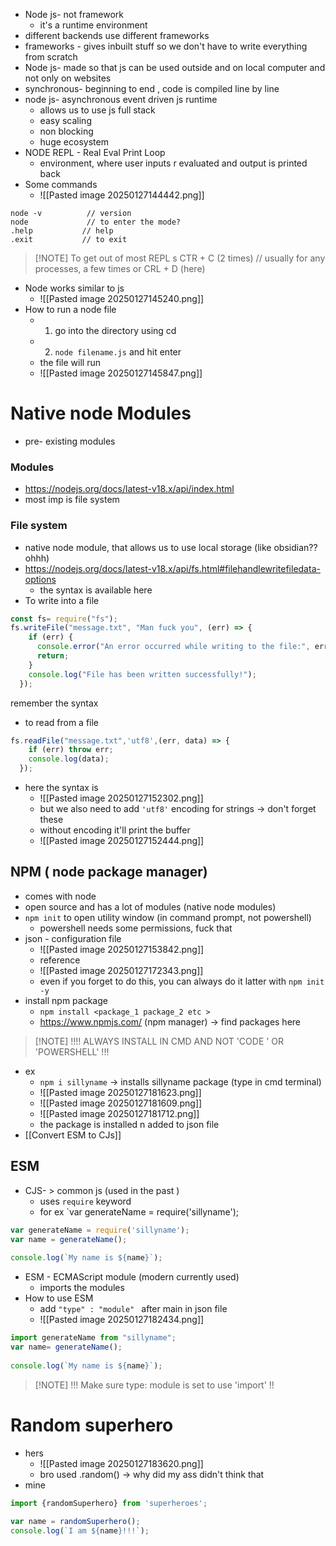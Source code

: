 - Node js- not framework
	- it's a runtime environment
- different backends use different frameworks
- frameworks - gives inbuilt stuff so we don't have to write everything from scratch
- Node js- made so that js can be used outside and on local computer and not only on websites
- synchronous- beginning to end , code is compiled line by line
- node js- asynchronous event driven js runtime
	- allows us to use js full stack
	- easy scaling
	- non blocking
	- huge ecosystem
- NODE REPL - Real Eval Print Loop
	- environment, where user inputs r evaluated and output is printed back
- Some commands
	- ![[Pasted image 20250127144442.png]]
```node
node -v          // version
node             // to enter the mode?
.help           // help
.exit           // to exit
```

> [!NOTE] To get out of most REPL s 
> CTR + C  (2 times)    // usually for any processes, a few times
> or CRL + D (here)
- Node works similar to js
	- ![[Pasted image 20250127145240.png]]
- How to run a node file
	- 1. go into the directory using cd
	- 2. `node filename.js` and hit enter
	- the file will run
	- ![[Pasted image 20250127145847.png]]
# Native node Modules
- pre- existing modules
### Modules
- https://nodejs.org/docs/latest-v18.x/api/index.html
- most imp is file system
### File system
-  native node module, that allows us to use local storage (like obsidian?? ohhh)
- https://nodejs.org/docs/latest-v18.x/api/fs.html#filehandlewritefiledata-options 
	- the syntax is available here
- To write into a file
```js
const fs= require("fs");
fs.writeFile("message.txt", "Man fuck you", (err) => {
    if (err) {
      console.error("An error occurred while writing to the file:", err);
      return;
    }
    console.log("File has been written successfully!");
  });
```
 remember the syntax 
 - to read from a file
 ```js
 fs.readFile("message.txt",'utf8',(err, data) => {
    if (err) throw err;
    console.log(data);
  });
```
- here the syntax is
	- ![[Pasted image 20250127152302.png]]
	- but we also need to add `'utf8'` encoding for strings -> don't forget these
	- without encoding it'll print the buffer
	- ![[Pasted image 20250127152444.png]]
## NPM ( node package manager)
- comes with node
- open source and has a lot of modules (native node modules)
- `npm init` to open utility window (in command prompt, not powershell)
	- powershell needs some permissions, fuck that
- json - configuration file
	- ![[Pasted image 20250127153842.png]]
	- reference
	- ![[Pasted image 20250127172343.png]]
	- even if you forget to do this, you can always do it latter with `npm init -y`
- install npm package
	- `npm install <package_1 package_2 etc >`
	- https://www.npmjs.com/   (npm manager) -> find packages here

> [!NOTE] !!!!
> ALWAYS INSTALL IN CMD AND NOT 'CODE ' OR 'POWERSHELL' !!!
- ex 
	- `npm i sillyname`   -> installs sillyname package (type in cmd terminal)
	- ![[Pasted image 20250127181623.png]]
	- ![[Pasted image 20250127181609.png]]
	- ![[Pasted image 20250127181712.png]]
	- the package is installed n added to json file
- [[Convert ESM to CJs]]
## ESM
- CJS- > common js (used in the past ) 
	- uses `require` keyword
	- for ex `var generateName = require('sillyname');
```js
var generateName = require('sillyname');
var name = generateName();
  
console.log(`My name is ${name}`);
```
- ESM - ECMAScript module (modern currently used)
	- imports the modules
- How to use ESM 
	- add `"type" : "module" ` after main in json file
	- ![[Pasted image 20250127182434.png]]
```js
import generateName from "sillyname";
var name= generateName();
  
console.log(`My name is ${name}`);
```

> [!NOTE] !!!
> Make sure type: module is set to use 'import' !!
# Random superhero
- hers
	- ![[Pasted image 20250127183620.png]]
	- bro used .random() -> why did my ass didn't think that
- mine
```js
import {randomSuperhero} from 'superheroes';
  
var name = randomSuperhero();
console.log(`I am ${name}!!!`);
```
